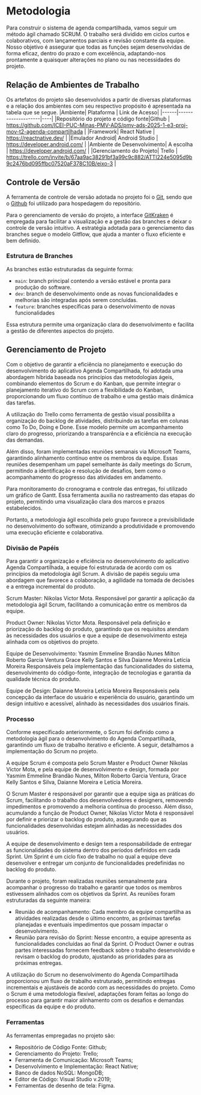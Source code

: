 
# Metodologia

Para construir o sistema de agenda compartilhada, vamos seguir um método ágil chamado SCRUM. O trabalho será dividido em ciclos curtos e colaborativos, com lançamentos parciais e revisão constante da equipe. Nosso objetivo é assegurar que todas as funções sejam desenvolvidas de forma eficaz, dentro do prazo e com excelência, adaptando-nos prontamente a quaisquer alterações no plano ou nas necessidades do projeto.

## Relação de Ambientes de Trabalho
 Os artefatos do projeto são desenvolvidos a partir de diversas plataformas e a relação dos ambientes com seu respectivo propósito é apresentada na tabela que se segue.
|Ambiente| Plataforma  | Link de Acesso|
|------|--------------------|----|
|Repositório do projeto e código fonte|Github | https://github.com/ICEI-PUC-Minas-PMV-ADS/pmv-ads-2025-1-e3-proj-mov-t2-agenda-compartilhada | 
|Framework| React Native | https://reactnative.dev/ |
|Emulador Android| Android Studio | https://developer.android.com/ |
|Ambiente de Desenvolvimento| A escolha | https://developer.android.com/ |
|Gerenciamento do Projeto| Trello | https://trello.com/invite/b/67aa9ac38291bf3a99c9c882/ATTI224e5095d9b9c2476bd095ffbc07520aF378C10B/eixo-3 |

## Controle de Versão

A ferramenta de controle de versão adotada no projeto foi o [Git](https://git-scm.com/), sendo que o [Github](https://github.com) foi utilizado para hospedagem do repositório.

Para o gerenciamento de versão do projeto, a interface [GitKraken](https://www.gitkraken.com/) é empregada para facilitar a visualização e a gestão das branches e deixar o controle de versão intuitivo. A estratégia adotada para o gerenciamento das branches segue o modelo Gitflow, que ajuda a manter o fluxo eficiente e bem definido.

### Estrutura de Branches
As branches estão estruturadas da seguinte forma:

- `main`: branch principal contendo a versão estável e pronta para produção do software.
- `dev`: branch de desenvolvimento onde as novas funcionalidades e melhorias são integradas após serem concluídas.
- `feature`: branches específicas para o desenvolvimento de novas funcionalidades

Essa estrutura permite uma organização clara do desenvolvimento e facilita a gestão de diferentes aspectos do projeto.

## Gerenciamento de Projeto

Com o objetivo de garantir a eficiência no planejamento e execução do desenvolvimento do aplicativo Agenda Compartilhada, foi adotada uma abordagem híbrida baseada nos princípios das metodologias ágeis, combinando elementos do Scrum e do Kanban, que permite integrar o planejamento iterativo do Scrum com a flexibilidade do Kanban, proporcionando um fluxo contínuo de trabalho e uma gestão mais dinâmica das tarefas.

A utilização do Trello como ferramenta de gestão visual possibilita a organização do backlog de atividades, distribuindo as tarefas em colunas como To Do, Doing e Done. Esse modelo permite um acompanhamento claro do progresso, priorizando a transparência e a eficiência na execução das demandas. 

Além disso, foram implementadas reuniões semanais via Microsoft Teams, garantindo alinhamento contínuo entre os membros da equipe. Essas reuniões desempenham um papel semelhante às daily meetings do Scrum, permitindo a identificação e resolução de desafios, bem como o acompanhamento do progresso das atividades em andamento.

Para monitoramento do cronograma e controle das entregas, foi utilizado um gráfico de Gantt. Essa ferramenta auxilia no rastreamento das etapas do projeto, permitindo uma visualização clara dos marcos e prazos estabelecidos.

Portanto, a metodologia ágil escolhida pelo grupo favorece a previsibilidade no desenvolvimento do software, otimizando a produtividade e promovendo uma execução eficiente e colaborativa. 


### Divisão de Papéis

Para garantir a organização e eficiência no desenvolvimento do aplicativo Agenda Compartilhada, a equipe foi estruturada de acordo com os princípios da metodologia ágil Scrum. A divisão de papéis seguiu uma abordagem que favorece a colaboração, a agilidade na tomada de decisões e a entrega incremental do produto.

Scrum Master: Nikolas Victor Mota.
Responsável por garantir a aplicação da metodologia ágil Scrum, facilitando a comunicação entre os membros da equipe.

Product Owner: Nikolas Victor Mota.
Responsável pela definição e priorização do backlog do produto, garantindo que os requisitos atendam às necessidades dos usuários e que a equipe de desenvolvimento esteja alinhada com os objetivos do projeto.

Equipe de Desenvolvimento:
Yasmim Emmeline Brandão Nunes
Milton Roberto Garcia Ventura
Grace Kelly Santos e Silva
Daianne Moreira
Letícia Moreira
Responsáveis pela implementação das funcionalidades do sistema, desenvolvimento do código-fonte, integração de tecnologias e garantia da qualidade técnica do produto.

Equipe de Design: 
Daianne Moreira
Letícia Moreira
Responsáveis pela concepção da interface do usuário e experiência do usuário, garantindo um design intuitivo e acessível, alinhado às necessidades dos usuários finais.

### Processo

Conforme especificado anteriormente, o Scrum foi definido como a metodologia ágil para o desenvolvimento do Agenda Compartilhada, garantindo um fluxo de trabalho iterativo e eficiente. A seguir, detalhamos a implementação do Scrum no projeto.

A equipe Scrum é composta pelo Scrum Master e Product Owner Nikolas Victor Mota, e pela equipe de desenvolvimento e design, formada por Yasmim Emmeline Brandão Nunes, Milton Roberto Garcia Ventura, Grace Kelly Santos e Silva, Daianne Moreira e Letícia Moreira.

O Scrum Master é responsável por garantir que a equipe siga as práticas do Scrum, facilitando o trabalho dos desenvolvedores e designers, removendo impedimentos e promovendo a melhoria contínua do processo. Além disso, acumulando a função de Product Owner, Nikolas Victor Mota é responsável por definir e priorizar o backlog do produto, assegurando que as funcionalidades desenvolvidas estejam alinhadas às necessidades dos usuários.

A equipe de desenvolvimento e design tem a responsabilidade de entregar as funcionalidades do sistema dentro dos períodos definidos em cada Sprint. Um Sprint é um ciclo fixo de trabalho no qual a equipe deve desenvolver e entregar um conjunto de funcionalidades predefinidas no backlog do produto.

Durante o projeto, foram realizadas reuniões semanalmente para acompanhar o progresso do trabalho e garantir que todos os membros estivessem alinhados com os objetivos da Sprint. As reuniões foram estruturadas da seguinte maneira: 
- 	Reunião de acompanhamento: Cada membro da equipe compartilha as atividades realizadas desde o último encontro, as próximas tarefas planejadas e eventuais impedimentos que possam impactar o desenvolvimento.
- 	Reunião para revisão do Sprint: Nesse encontro, a equipe apresenta as funcionalidades concluídas ao final da Sprint. O Product Owner e outras partes interessadas fornecem feedback sobre o trabalho desenvolvido e revisam o backlog do produto, ajustando as prioridades para as próximas entregas.

A utilização do Scrum no desenvolvimento do Agenda Compartilhada proporcionou um fluxo de trabalho estruturado, permitindo entregas incrementais e ajustáveis de acordo com as necessidades do projeto. Como o Scrum é uma metodologia flexível, adaptações foram feitas ao longo do processo para garantir maior alinhamento com os desafios e demandas específicas da equipe e do produto.

### Ferramentas

As ferramentas empregadas no projeto são:

- 	Repositório de Código Fonte: Github;
- 	Gerenciamento do Projeto: Trello;
- 	Ferramenta de Comunicação: Microsoft Teams;
- 	Desenvolvimento e Implementação: React Native;
- 	Banco de dados NoSQL: MongoDB;
- 	Editor de Código: Visual Studio v.2019;
- 	Ferramentas de desenho de tela: Figma.


